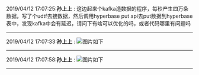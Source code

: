 2019/04/12 17:07:25:**孙上上** : 这边起来个kafka造数据的程序，每秒产生四万条数据，写了个udtf去接数据，然后调用hyperbase put api去put数据到hyperbase表中，发现kafka中会有延迟，请问下有啥可以优化的吗，或者代码哪里有问题吗
*************************************************************************************
2019/04/12 17:07:33:**孙上上** : ![图片如下](https://github.com/CorkiZhang/itchat-message/blob/master/sla3-884编写udtf处理kafka延迟/ATTACHMENT/1555060039.6340127.png)
*******************************************************************************
2019/04/12 17:07:58:**孙上上** : ![图片如下](https://github.com/CorkiZhang/itchat-message/blob/master/sla3-884编写udtf处理kafka延迟/ATTACHMENT/1555060064.7473683.png)
*******************************************************************************
